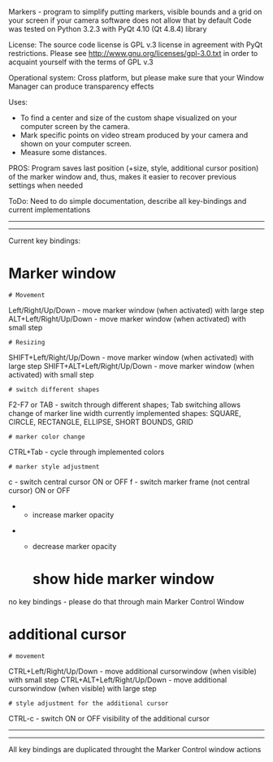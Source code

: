Markers - program to simplify putting markers, visible bounds and a grid on your screen if your camera software does not allow that by default
Code was tested on Python 3.2.3 with PyQt 4.10 (Qt 4.8.4) library

License:
The source code license is GPL v.3 license in agreement with PyQt restrictions.
Please see http://www.gnu.org/licenses/gpl-3.0.txt in order to acquaint yourself with the terms of GPL v.3

Operational system:
Cross platform, but please make sure that your Window Manager can produce transparency effects

Uses:
- To find a center and size of the custom shape visualized on your computer screen by the camera.
- Mark specific points on video stream produced by your camera and shown on your computer screen.
- Measure some distances.

PROS:
Program saves last position (+size, style, additional cursor position) of the marker window and, thus, makes it easier to recover
previous settings when needed

ToDo:
Need to do simple documentation, describe all key-bindings and current implementations

--------------------------------------------------------------------------------
--------------------------------------------------------------------------------

Current key bindings:
# Marker window
    # Movement
Left/Right/Up/Down - move marker window (when activated) with large step
ALT+Left/Right/Up/Down - move marker window (when activated) with small step

    # Resizing
SHIFT+Left/Right/Up/Down - move marker window (when activated) with large step
SHIFT+ALT+Left/Right/Up/Down - move marker window (when activated) with small step

    # switch different shapes
F2-F7
or
TAB - switch through different shapes; Tab switching allows change of marker line width
      currently implemented shapes:
       SQUARE, CIRCLE, RECTANGLE, ELLIPSE, SHORT BOUNDS, GRID

    # marker color change
CTRL+Tab - cycle through implemented colors

    # marker style adjustment
c - switch central cursor ON or OFF
f - switch marker frame (not central cursor) ON or OFF
+ - increase marker opacity
- - decrease marker opacity
    
    # show hide marker window
no key bindings - please do that through main Marker Control Window

# additional cursor
    # movement
CTRL+Left/Right/Up/Down - move additional cursorwindow (when visible) with small step
CTRL+ALT+Left/Right/Up/Down - move additional cursorwindow (when visible) with large step

    # style adjustment for the additional cursor
CTRL-c - switch ON or OFF visibility of the additional cursor

-------------------------------
-------------------------------
All key bindings are duplicated throught the Marker Control window actions